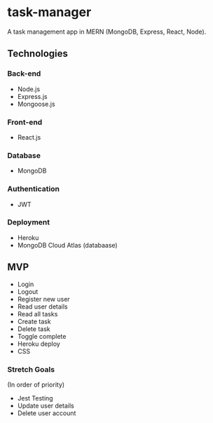 # task-manager

A task management app in MERN (MongoDB, Express, React, Node).

## Technologies

### Back-end

- Node.js
- Express.js
- Mongoose.js

### Front-end

- React.js

### Database

- MongoDB

### Authentication

- JWT

### Deployment

- Heroku
- MongoDB Cloud Atlas (databaase)

## MVP

- Login
- Logout
- Register new user
- Read user details
- Read all tasks
- Create task
- Delete task
- Toggle complete
- Heroku deploy
- CSS

### Stretch Goals

(In order of priority)

- Jest Testing
- Update user details
- Delete user account
